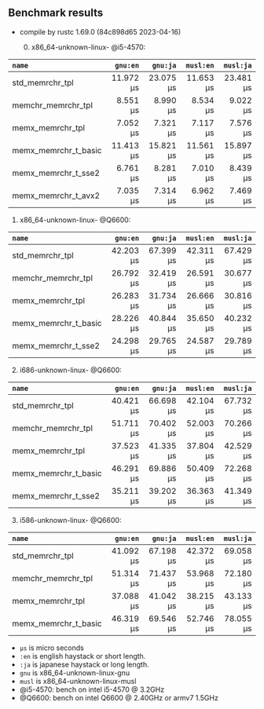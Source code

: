 ## Benchmark results

- compile by rustc 1.69.0 (84c898d65 2023-04-16)

  0. x86_64-unknown-linux- @i5-4570:

|         `name`          |  `gnu:en`   |  `gnu:ja`   |  `musl:en`  |  `musl:ja`  |
|:------------------------|------------:|------------:|------------:|------------:|
| std_memrchr_tpl         |   11.972 µs |   23.075 µs |   11.653 µs |   23.481 µs |
| memchr_memrchr_tpl      |    8.551 µs |    8.990 µs |    8.534 µs |    9.022 µs |
| memx_memrchr_tpl        |    7.052 µs |    7.321 µs |    7.117 µs |    7.576 µs |
| memx_memrchr_t_basic    |   11.413 µs |   15.821 µs |   11.561 µs |   15.897 µs |
| memx_memrchr_t_sse2     |    6.761 µs |    8.281 µs |    7.010 µs |    8.439 µs |
| memx_memrchr_t_avx2     |    7.035 µs |    7.314 µs |    6.962 µs |    7.469 µs |

  1. x86_64-unknown-linux- @Q6600:

|         `name`          |  `gnu:en`   |  `gnu:ja`   |  `musl:en`  |  `musl:ja`  |
|:------------------------|------------:|------------:|------------:|------------:|
| std_memrchr_tpl         |   42.203 µs |   67.399 µs |   42.311 µs |   67.429 µs |
| memchr_memrchr_tpl      |   26.792 µs |   32.419 µs |   26.591 µs |   30.677 µs |
| memx_memrchr_tpl        |   26.283 µs |   31.734 µs |   26.666 µs |   30.816 µs |
| memx_memrchr_t_basic    |   28.226 µs |   40.844 µs |   35.650 µs |   40.232 µs |
| memx_memrchr_t_sse2     |   24.298 µs |   29.765 µs |   24.587 µs |   29.789 µs |

  2. i686-unknown-linux- @Q6600:

|         `name`          |  `gnu:en`   |  `gnu:ja`   |  `musl:en`  |  `musl:ja`  |
|:------------------------|------------:|------------:|------------:|------------:|
| std_memrchr_tpl         |   40.421 µs |   66.698 µs |   42.104 µs |   67.732 µs |
| memchr_memrchr_tpl      |   51.711 µs |   70.402 µs |   52.003 µs |   70.266 µs |
| memx_memrchr_tpl        |   37.523 µs |   41.335 µs |   37.804 µs |   42.529 µs |
| memx_memrchr_t_basic    |   46.291 µs |   69.886 µs |   50.409 µs |   72.268 µs |
| memx_memrchr_t_sse2     |   35.211 µs |   39.202 µs |   36.363 µs |   41.349 µs |

  3. i586-unknown-linux- @Q6600:

|         `name`          |  `gnu:en`   |  `gnu:ja`   |  `musl:en`  |  `musl:ja`  |
|:------------------------|------------:|------------:|------------:|------------:|
| std_memrchr_tpl         |   41.092 µs |   67.198 µs |   42.372 µs |   69.058 µs |
| memchr_memrchr_tpl      |   51.314 µs |   71.437 µs |   53.968 µs |   72.180 µs |
| memx_memrchr_tpl        |   37.088 µs |   41.042 µs |   38.215 µs |   43.133 µs |
| memx_memrchr_t_basic    |   46.319 µs |   69.546 µs |   52.746 µs |   78.055 µs |

- `µs` is micro seconds
- `:en` is english haystack or short length.
- `:ja` is japanese haystack or long length.
- `gnu` is x86_64-unknown-linux-gnu
- `musl` is x86_64-unknown-linux-musl
- @i5-4570: bench on intel i5-4570 @ 3.2GHz
- @Q6600: bench on intel Q6600 @ 2.40GHz or armv7 1.5GHz
